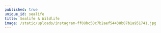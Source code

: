 ```yaml
---
published: true
unique_id: sealife
title: Sealife & Wildlife
image: /static/uploads/instagram-ff08bc58c7b2aef54438b07b1a951741.jpg
---
```


